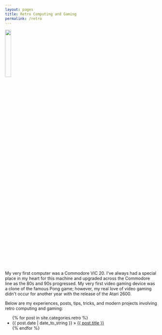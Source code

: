 ```yaml
---
layout: pages
title: Retro Computing and Gaming
permalink: /retro
---
```


<img class="category" src="http://www.stevencombs.com/images/design/retro.svg" width="20%" />

My very first computer was a Commodore VIC 20. I've always had a special place in my heart for this machine and upgraded across the Commodore line as the 80s and 90s progressed. My very first video gaming device was a clone of the famous Pong game; however, my real love of video gaming didn't occur for another year with the release of the Atari 2600.

Below are my experiences, posts, tips, tricks, and modern projects involving retro computing and gaming:

<ul id="blog-posts" class="posts">
{% for post in site.categories.retro %}
    <li><span>{{ post.date | date_to_string }} &raquo; </span><a href="{{ post.url }}">{{ post.title }}</a></li>
{% endfor %}
</ul>
